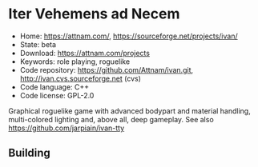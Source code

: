 # Iter Vehemens ad Necem

- Home: https://attnam.com/, https://sourceforge.net/projects/ivan/
- State: beta
- Download: https://attnam.com/projects
- Keywords: role playing, roguelike
- Code repository: https://github.com/Attnam/ivan.git, http://ivan.cvs.sourceforge.net (cvs)
- Code language: C++
- Code license: GPL-2.0

Graphical roguelike game with advanced bodypart and material handling, multi-colored lighting and, above all, deep gameplay.
See also https://github.com/jarpiain/ivan-tty

## Building
